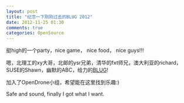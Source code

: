```yaml
---
layout: post
title: "纪念一下刚刚过去的BLUG 2012"
date: 2012-11-25 01:30
comments: true
categories: OpenSource
---
```

挺high的一个party，nice game， nice food， nice guys!!!

嗯，北理工的xy大哥，北邮的ysr兄弟，清华的fxt师兄，澳大利亚的richard，SUSE的Shawn，幽默的ABC，给力的[BLUG](http://blug.chinalug.org)!

加入了OpenDrone小组，希望能在这里找到乐趣:)

Safe and sound, finally I got what I want.

